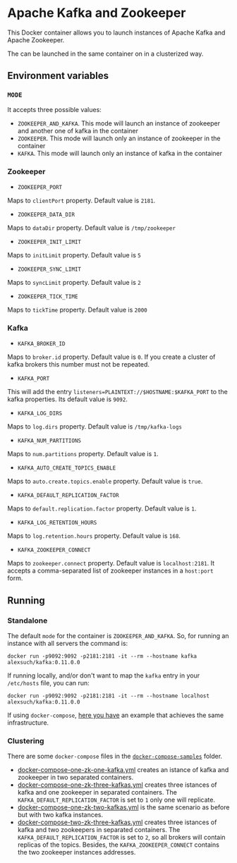 # Apache Kafka and Zookeeper

This Docker container allows you to launch instances of Apache Kafka and Apache Zookeeper.

The can be launched in the same container on in a clusterized way.

## Environment variables

### `MODE`

It accepts three possible values:
 - `ZOOKEEPER_AND_KAFKA`. This mode will launch an instance of zookeeper and another one of kafka in the container
 - `ZOOKEEPER`. This mode will launch only an instance of zookeeper in the container
 - `KAFKA`. This mode will launch only an instance of kafka in the container

### Zookeeper

* `ZOOKEEPER_PORT`

Maps to `clientPort` property. Default value is `2181`.

* `ZOOKEEPER_DATA_DIR`

Maps to `dataDir` property. Default value is `/tmp/zookeeper`

* `ZOOKEEPER_INIT_LIMIT`

Maps to `initLimit` property. Default value is `5`

* `ZOOKEEPER_SYNC_LIMIT`

Maps to `syncLimit` property. Default value is `2`

* `ZOOKEEPER_TICK_TIME`

Maps to `tickTime` property. Default value is `2000`

### Kafka

* `KAFKA_BROKER_ID`

Maps to `broker.id` property. Default value is `0`. If you create a cluster of kafka brokers this number must not be repeated.

* `KAFKA_PORT`

This will add the entry `listeners=PLAINTEXT://$HOSTNAME:$KAFKA_PORT` to the kafka properties. Its default value is `9092`.

* `KAFKA_LOG_DIRS`

Maps to `log.dirs` property. Default value is `/tmp/kafka-logs`

* `KAFKA_NUM_PARTITIONS`

Maps to `num.partitions` property. Default value is `1`.

* `KAFKA_AUTO_CREATE_TOPICS_ENABLE`

Maps to `auto.create.topics.enable` property. Default value is `true`.

* `KAFKA_DEFAULT_REPLICATION_FACTOR`

Maps to `default.replication.factor` property. Default value is `1`.

* `KAFKA_LOG_RETENTION_HOURS`

Maps to `log.retention.hours` property. Default value is `168`.

* `KAFKA_ZOOKEEPER_CONNECT`

Maps to `zookeeper.connect` property. Default value is `localhost:2181`. It accepts a comma-separated list of zookeeper instances in a `host:port` form.

## Running

### Standalone

The default `mode` for the container is `ZOOKEEPER_AND_KAFKA`. So, for running an instance with all servers the command is:

`docker run -p9092:9092 -p2181:2181 -it --rm --hostname kafka alexsuch/kafka:0.11.0.0`

If running locally, and/or don't want to map the `kafka` entry in your `/etc/hosts` file, you can run:

`docker run -p9092:9092 -p2181:2181 -it --rm --hostname localhost alexsuch/kafka:0.11.0.0`

If using `docker-compose`, [here you have](https://github.com/alejandroSuch/docker-kafka/blob/master/docker-compose-samples/docker-compose-all-in-a-server.yml) an example that achieves the same infrastructure.

### Clustering

There are some `docker-compose` files in the [`docker-compose-samples`](https://github.com/alejandroSuch/docker-kafka/tree/master/docker-compose-samples) folder.

- [docker-compose-one-zk-one-kafka.yml](https://github.com/alejandroSuch/docker-kafka/blob/master/docker-compose-samples/docker-compose-one-zk-one-kafka.yml) creates an istance of kafka and zookeeper in two separated containers.
- [docker-compose-one-zk-three-kafkas.yml](https://github.com/alejandroSuch/docker-kafka/blob/master/docker-compose-samples/docker-compose-one-zk-three-kafkas.yml) creates three istances of kafka and one zookeeper in separated containers. The `KAFKA_DEFAULT_REPLICATION_FACTOR` is set to `1` only one will replicate.
- [docker-compose-one-zk-two-kafkas.yml](https://github.com/alejandroSuch/docker-kafka/blob/master/docker-compose-samples/docker-compose-one-zk-two-kafkas.yml) is the same scenario as before but with two kafka instances.
- [docker-compose-two-zk-three-kafkas.yml](https://github.com/alejandroSuch/docker-kafka/blob/master/docker-compose-samples/docker-compose-two-zk-three-kafkas.yml) creates three istances of kafka and two zookeepers in separated containers. The `KAFKA_DEFAULT_REPLICATION_FACTOR` is set to `2`, so all brokers will contain replicas of the topics. Besides, the `KAFKA_ZOOKEEPER_CONNECT` contains the two zookeeper instances addresses.
